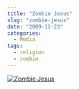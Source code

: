 ```yaml
---
title: "Zombie Jesus"
slug: "zombie-jesus"
date: "2009-11-23"
categories:
  - Media
tags:
  - religion
  - zombie
---
```


[ ![Zombie Jesus](/img/2009/jesus_zombie.gif) ](http://www.clusterflock.org/2009/11/i-thirst.html)
